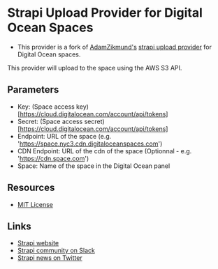# Strapi Upload Provider for Digital Ocean Spaces
- This provider is a fork of [AdamZikmund's](https://github.com/AdamZikmund) [strapi upload provider](https://github.com/AdamZikmund/strapi-provider-upload-digitalocean) for Digital Ocean spaces.

This provider will upload to the space using the AWS S3 API.

## Parameters
- Key: (Space access key)[https://cloud.digitalocean.com/account/api/tokens]
- Secret: (Space access secret)[https://cloud.digitalocean.com/account/api/tokens]
- Endpoint: URL of the space (e.g. 'https://space.nyc3.cdn.digitaloceanspaces.com')
- CDN Endpoint: URL of the cdn of the space (Optionnal - e.g. 'https://cdn.space.com')
- Space: Name of the space in the Digital Ocean panel

## Resources

- [MIT License](LICENSE.md)

## Links

- [Strapi website](http://strapi.io/)
- [Strapi community on Slack](http://slack.strapi.io)
- [Strapi news on Twitter](https://twitter.com/strapijs)
